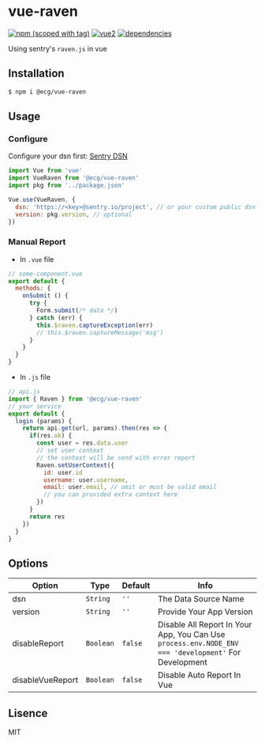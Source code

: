 # vue-raven
[![npm (scoped with tag)](https://img.shields.io/npm/v/@ecg/vue-raven.svg)](https://npmjs.com/package/@ecg/vue-raven)
[![vue2](https://img.shields.io/badge/vue-2.x-brightgreen.svg)](https://vuejs.org/)
[![dependencies](https://img.shields.io/david/savokiss/vue-raven.svg)]()

Using sentry's `raven.js` in vue

## Installation

```bash
$ npm i @ecg/vue-raven
```

## Usage

### Configure
Configure your dsn first: [Sentry DSN](https://docs.sentry.io/quickstart/#configure-the-dsn)

```js
import Vue from 'vue'
import VueRaven from '@ecg/vue-raven'
import pkg from '../package.json'

Vue.use(VueRaven, {
  dsn: 'https://<key>@sentry.io/project', // or your custom public dsn
  version: pkg.version, // optional
})
```

### Manual Report

- In `.vue` file

```js
// some-component.vue
export default {
  methods: {
    onSubmit () {
      try {
        Form.submit(/* data */)
      } catch (err) {
        this.$raven.captureException(err)
        // this.$raven.captureMessage('msg')
      }
    }
  }
}
```

- In `.js` file

```js
// api.js
import { Raven } from '@ecg/vue-raven'
// your service
export default {
  login (params) {
    return api.get(url, params).then(res => {
      if(res.ok) {
        const user = res.data.user
        // set user context
        // the context will be send with error report
        Raven.setUserContext({
          id: user.id
          username: user.username,
          email: user.email, // omit or must be valid email
          // you can provided extra context here 
        })
      }
      return res
    })
  }
}
```

## Options

| Option  | Type | Default  | Info |
| ------------- | ------------- | ------------- | ------------- |
| dsn  | `String` | `''` | The Data Source Name |
| version | `String` | `''` | Provide Your App Version |
| disableReport | `Boolean` | `false` | Disable All Report In Your App, You Can Use `process.env.NODE_ENV === 'development'` For Development |
| disableVueReport | `Boolean` | `false` | Disable Auto Report In Vue |

## Lisence

MIT
